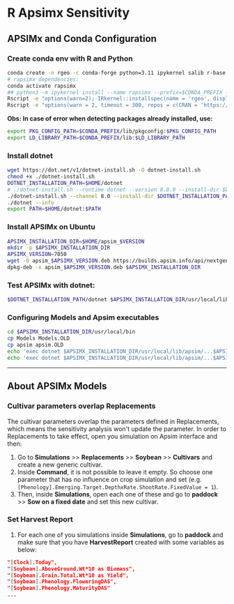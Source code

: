 # R Apsimx Sensitivity

## APSIMx and Conda Configuration

### Create conda env with R and Python

```bash
conda create -n rgeo -c conda-forge python=3.11 ipykernel salib r-base r-essentials r-devtools r-remotes r-tidyverse r-xslt r-ggrepel r-lhs r-gridextra r-doparallel r-xml r-rsqlite r-plogr r-pak r-nloptr r-tictoc zlib r-lme4 r-future.apply r-future r-xml2 r-here r-png r-reticulate r-rcpptoml r-rjson -y
# rapsimx dependencies:
conda activate rapsimx
## python3 -m ipykernel install --name rapsimx --prefix=$CONDA_PREFIX --display=rapsimx
Rscript -e "options(warn=2); IRkernel::installspec(name = 'rgeo', displayname = 'R APSIMx')"
Rscript -e "options(warn = 2, timeout = 300, repos = c(CRAN = 'https://packagemanager.posit.co/cran/__linux__/jammy/latest')); pak::pkg_install(c('hol430/ApsimOnR', 'SticsRPacks/CroPlotR@*release', 'SticsRPacks/SticsRFiles@*release', 'SticsRPacks/SticsOnR@*release', 'SticsRPacks/CroptimizR@*release', 'apsimx', 'rapsimng', 'BayesianTools'));
```

**Obs: In case of error when detecting packages already installed, use:**

```bash
export PKG_CONFIG_PATH=$CONDA_PREFIX/lib/pkgconfig:$PKG_CONFIG_PATH
export LD_LIBRARY_PATH=$CONDA_PREFIX/lib:$LD_LIBRARY_PATH
```

### Install dotnet

```bash
wget https://dot.net/v1/dotnet-install.sh -O dotnet-install.sh
chmod +x ./dotnet-install.sh
DOTNET_INSTALLATION_PATH=$HOME/dotnet
# ./dotnet-install.sh --runtime dotnet --version 8.0.0 --install-dir $DOTNET_INSTALLATION_PATH
./dotnet-install.sh --channel 8.0 --install-dir $DOTNET_INSTALLATION_PATH
./dotnet --info
export PATH=$HOME/dotnet:$PATH
```

### Install APSIMx on Ubuntu

```bash
APSIMX_INSTALLATION_DIR=$HOME/apsim_$VERSION
mkdir -p $APSIMX_INSTALLATION_DIR
APSIMX_VERSION=7850
wget -O apsim_$APSIMX_VERSION.deb https://builds.apsim.info/api/nextgen/download/$APSIMX_VERSION/Linux
dpkg-deb -x apsim_$APSIMX_VERSION.deb $APSIMX_INSTALLATION_DIR
```

### Test APSIMx with dotnet:

```bash
$DOTNET_INSTALLATION_PATH/dotnet $APSIMX_INSTALLATION_DIR/usr/local/lib/apsim/...$APSIMX_VERSION.../bin/Models.dll -V
```

### Configuring Models and Apsim executables

```bash
cd $APSIMX_INSTALLATION_DIR/usr/local/bin
cp Models Models.OLD
cp apsim apsim.OLD
echo 'exec dotnet $APSIMX_INSTALLATION_DIR/usr/local/lib/apsim/...$APSIMX_VERSION.../bin/Models.dll "$@"' > Models
echo 'exec dotnet $APSIMX_INSTALLATION_DIR/usr/local/lib/apsim/...$APSIMX_VERSION.../bin/ApsimNG.dll "$@"' > apsim
```

---

## About APSIMx Models

### Cultivar parameters overlap Replacements

The cultivar parameters overlap the parameters defined in Replacements, which means the sensitivity analysis won't update the parameter. In order to Replacements to take effect, open you simulation on Apsim interface and then:
1) Go to **Simulations** >> **Replacements** >> **Soybean** >> **Cultivars** and create a new generic cultivar.
2) Inside **Command**, it is not possible to leave it empty. So choose one parameter that has no influence on crop simulation and set (e.g. `[Phenology].Emerging.Target.DepthxRate.ShootRate.FixedValue = 1`).
3) Then, inside **Simulations**, open each one of these and go to **paddock** >> **Sow on a fixed date** and set this new cultivar.

### Set Harvest Report

1) For each one of you simulations inside **Simulations**, go to **paddock** and make sure that you have **HarvestReport** created with some variables as below:

```json
"[Clock].Today",
"[Soybean].AboveGround.Wt*10 as Biomass",
"[Soybean].Grain.Total.Wt*10 as Yield",
"[Soybean].Phenology.FloweringDAS",
"[Soybean].Phenology.MaturityDAS"
...
```
